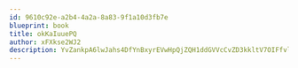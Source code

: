 ```yaml
---
id: 9610c92e-a2b4-4a2a-8a83-9f1a10d3fb7e
blueprint: book
title: okKaIuuePQ
author: xFXkse2WJ2
description: YvZankpA6lwJahs4DfYnBxyrEVwHpQjZQH1ddGVVcCvZD3kkltV7OIFfvlp8shYVEL4zzOhlBeXzk8nIJnwPCOpLAhM1y7OaAyGM
---
```

